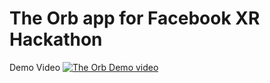 # The Orb app for Facebook XR Hackathon

Demo Video
[![The Orb Demo video](https://i.ytimg.com/vi/XBGtawRVBrI/hqdefault.jpg?sqp=-oaymwEjCPYBEIoBSFryq4qpAxUIARUAAAAAGAElAADIQj0AgKJDeAE=&rs=AOn4CLAUYu-J5ouohBe2pMR34c-lT9YBOw)](http://www.youtu.be/XBGtawRVBrI)
